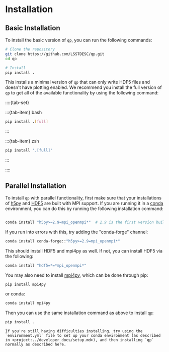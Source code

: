 # Installation

## Basic Installation

To install the basic version of `qp`, you can run the following commands:

```bash
# Clone the repository
git clone https://github.com/LSSTDESC/qp.git
cd qp

# Install
pip install .
```

This installs a minimal version of `qp` that can only write HDF5 files and doesn't have plotting enabled. We recommend you install the full version of `qp` to get all of the available functionality by using the following command:

::::{tab-set}

:::{tab-item} bash

```bash
pip install .[full]
```

:::

:::{tab-item} zsh

```zsh
pip install '.[full]'
```

:::

::::

## Parallel Installation

To install `qp` with parallel functionality, first make sure that your installations of [h5py](https://docs.h5py.org/en/stable/quick.html#) and [HDF5](https://support.hdfgroup.org/documentation/index.html) are built with MPI support. If you are running it in a [conda](https://anaconda.org/anaconda/conda) environment, you can do this by running the following installation command:

```bash

conda install "h5py>=2.9=mpi_openmpi*"  # 2.9 is the first version built with mpi on this channel

```

If you run into errors with this, try adding the "conda-forge" channel:

```bash
conda install conda-forge::"h5py>=2.9=mpi_openmpi*"
```

This should install HDF5 and mpi4py as well. If not, you can install HDF5 via the following:

```bash
conda install "hdf5=*=*mpi_openmpi*"
```

You may also need to install [mpi4py](https://mpi4py.readthedocs.io/en/stable/install.html), which can be done through pip:

```bash
pip install mpi4py
```

or conda:

```bash
conda install mpi4py
```

Then you can use the same installation command as above to install `qp`:

```bash
pip install .
```

```{tip}
If you're still having difficulties installing, try using the `environment.yml` file to set up your conda environment (as described in <project:../developer_docs/setup.md>), and then installing `qp` normally as described here.
```
